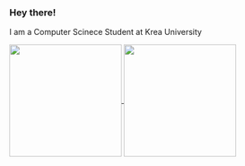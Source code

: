 ### Hey there!

I am a Computer Scinece Student at Krea University

<a href="https://github.com/anuraghazra/github-readme-stats">
  <img height=200 align="center" src="https://github-readme-stats.vercel.app/api?username=R-0-H-A-N&theme=midnight-purple" />
</a>
<a href="https://github.com/anuraghazra/convoychat">
  <img height=200 align="center" src="https://github-readme-stats.vercel.app/api/top-langs?username=R-0-H-A-N&layout=donut&langs_count=6&card_width=400&theme=midnight-purple" />
</a>
